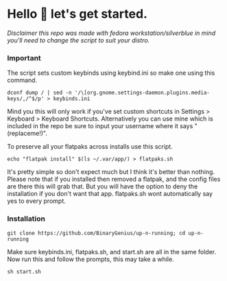 # Hello 👋 let's get started.

*Disclaimer this repo was made with fedora workstation/silverblue in mind you'll need to change the script to suit your distro.*

### Important
The script sets custom keybinds using keybind.ini so make one using this command.
```
dconf dump / | sed -n '/\[org.gnome.settings-daemon.plugins.media-keys/,/^$/p' > keybinds.ini
```
Mind you this will only work if you've set custom shortcuts in Settings > Keyboard > Keyboard Shortcuts.
Alternatively you can use mine which is included in the repo be sure to input your username where it says "(replaceme!)".

To preserve all your flatpaks across installs use this script.
```
echo "flatpak install" $(ls ~/.var/app/) > flatpaks.sh
```
It's pretty simple so don't expect much but I think it's better than nothing.
Please note that if you installed then removed a flatpak, and the config files are there this will grab that. But you will have the option to deny the installation if you don't want that app. flatpaks.sh wont automatically say yes to every prompt.

### Installation
```
git clone https://github.com/BinaryGenius/up-n-running; cd up-n-running
```
Make sure keybinds.ini, flatpaks.sh, and start.sh are all in the same folder. Now run this and follow the prompts, this may take a while.
```
sh start.sh
```
